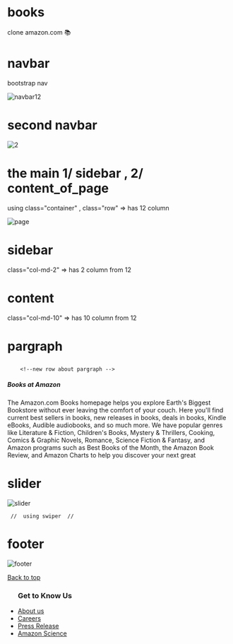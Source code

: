 # books
clone amazon.com 📚

# navbar

bootstrap nav

![navbar12](https://github.com/tomasjr37/books/assets/64990413/5d04ec52-dd2b-4be2-a231-c638c9128397)





#  second navbar  

![2](https://github.com/tomasjr37/books/assets/64990413/a1279591-cdea-4281-8352-4aa8b60050b2)


# the main 1/ sidebar , 2/ content_of_page

 using class="container"  , class="row" => has 12 column

![page](https://github.com/tomasjr37/books/assets/64990413/b47c7262-48ac-44cd-a326-5b5619d0756f)


# sidebar  

 class="col-md-2"  => has 2 column from 12

 

# content  
class="col-md-10"  => has 10 column from 12

# pargraph <p> 





   </div>


        <!--new row about pargraph -->
  <div class="row">
      <div class="container">   
    <h5>Books at Amazon </h5>
     
  <p> 
    The Amazon.com Books homepage helps you explore Earth's Biggest Bookstore without ever leaving the comfort of your couch. Here you'll find current best sellers in books, new releases in books, deals in books, Kindle eBooks, Audible audiobooks, and so much more. We have popular genres like Literature & Fiction, Children's Books, Mystery & Thrillers, Cooking, Comics & Graphic Novels, Romance, Science Fiction & Fantasy, and Amazon programs such as Best Books of the Month, the Amazon Book Review, and Amazon Charts to help you discover your next great
  </p>
  
# slider


![slider](https://github.com/tomasjr37/books/assets/64990413/5be9868a-00ee-48cb-9b54-49ec77cf5082)

     //  using swiper  // 
 








# footer  
![footer](https://github.com/tomasjr37/books/assets/64990413/21469b04-5040-4071-83bc-a3e5c2092253)

 <!--  using bootstrap            -->
<div class="container" >
    <div class="row">
     <footer>
      <a href="#" class="footer-title">
        Back to top
      </a>
      <div class="footer-items" >
        <ul>
          <h3>Get to Know Us</h3>
          <li><a href="#">About us</a></li>
          <li><a href="#">Careers</a></li>
          <li><a href="#">Press Release</a></li>
          <li><a href="#">Amazon Science</a></li>
        </ul>

</div>
  </div>






